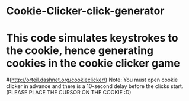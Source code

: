 # Cookie-Clicker-click-generator
# This code simulates keystrokes to the cookie, hence generating cookies in the cookie clicker game 
#(http://orteil.dashnet.org/cookieclicker/) Note: You must open cookie clicker in advance and there is a 10-second delay before the  clicks start. (PLEASE PLACE THE CURSOR ON THE COOKIE :D)
